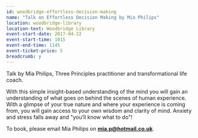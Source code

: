```yaml
---
id: woodbridge-effortless-decision-making
name: "Talk on Effortless Decision Making by Mia Philips"
location: woodbridge-library
location-text: Woodbridge Library
event-start-date: 2017-04-22
event-start-time: 1015
event-end-time: 1145
event-ticket-price: 5
breadcrumb: y
---
```


Talk by Mia Philips, Three Principles practitioner and transformational life coach.

With this simple insight-based understanding of the mind you will gain an understanding of what goes on behind the scenes of human experience. With a glimpse of your true nature and where your experience is coming from, you will gain access to your own wisdom and clarity of mind. Anxiety and stress falls away and "you’ll know what to do"!

To book, please email Mia Philips on **mia.p@hotmail.co.uk**.
